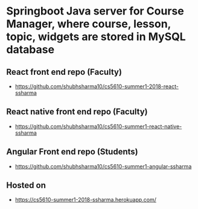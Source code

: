 # Springboot Java server for Course Manager, where course, lesson, topic, widgets are stored in MySQL database

## React front end repo (Faculty)
- https://github.com/shubhsharma10/cs5610-summer1-2018-react-ssharma

## React native front end repo (Faculty)
- https://github.com/shubhsharma10/cs5610-summer1-react-native-ssharma

## Angular Front end repo (Students)
- https://github.com/shubhsharma10/cs5610-summer1-angular-ssharma

## Hosted on
- https://cs5610-summer1-2018-ssharma.herokuapp.com/